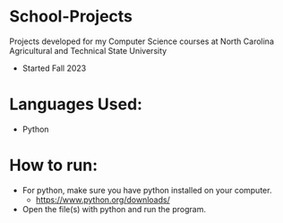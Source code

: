 # School-Projects
Projects developed for my Computer Science courses at North Carolina Agricultural and Technical State University
- Started Fall 2023
# Languages Used:
- Python
# How to run:
- For python, make sure you have python installed on your computer.
  - https://www.python.org/downloads/
- Open the file(s) with python and run the program.
